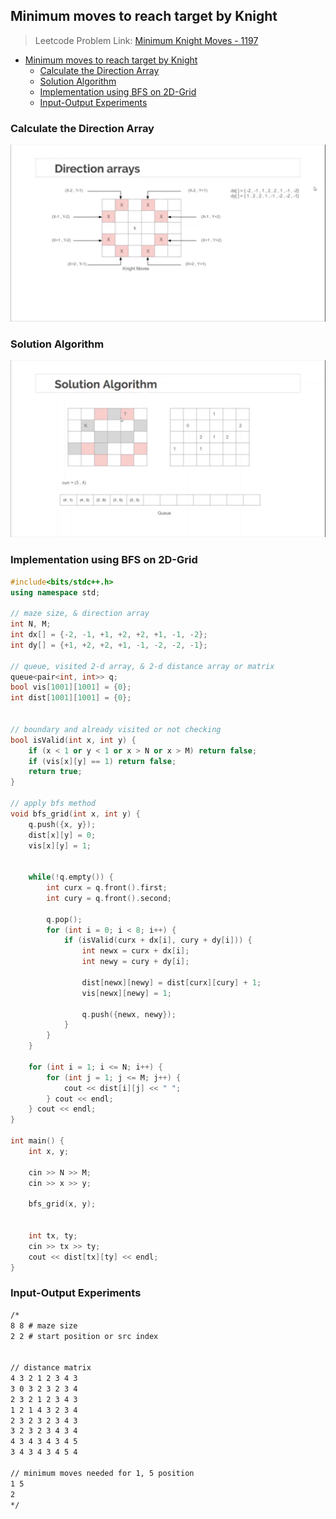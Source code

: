## Minimum moves to reach target by Knight 


> Leetcode Problem Link: [Minimum Knight Moves - 1197](https://leetcode.com/problems/minimum-knight-moves/)


- [Minimum moves to reach target by Knight](#minimum-moves-to-reach-target-by-knight)
  - [Calculate the Direction Array](#calculate-the-direction-array)
  - [Solution Algorithm](#solution-algorithm)
  - [Implementation using BFS on 2D-Grid](#implementation-using-bfs-on-2d-grid)
  - [Input-Output Experiments](#input-output-experiments)


### Calculate the Direction Array

![images](direction-array.png)

### Solution Algorithm

![images](./algorithm.png)

### Implementation using BFS on 2D-Grid

```c++
#include<bits/stdc++.h>
using namespace std;

// maze size, & direction array
int N, M;
int dx[] = {-2, -1, +1, +2, +2, +1, -1, -2};
int dy[] = {+1, +2, +2, +1, -1, -2, -2, -1};

// queue, visited 2-d array, & 2-d distance array or matrix
queue<pair<int, int>> q;
bool vis[1001][1001] = {0};
int dist[1001][1001] = {0};


// boundary and already visited or not checking
bool isValid(int x, int y) {
    if (x < 1 or y < 1 or x > N or x > M) return false;
    if (vis[x][y] == 1) return false;
    return true;
}

// apply bfs method
void bfs_grid(int x, int y) {
    q.push({x, y});
    dist[x][y] = 0;
    vis[x][y] = 1;


    while(!q.empty()) {
        int curx = q.front().first;
        int cury = q.front().second;

        q.pop();
        for (int i = 0; i < 8; i++) {
            if (isValid(curx + dx[i], cury + dy[i])) {
                int newx = curx + dx[i];
                int newy = cury + dy[i];

                dist[newx][newy] = dist[curx][cury] + 1;
                vis[newx][newy] = 1;

                q.push({newx, newy});
            }
        }
    }

    for (int i = 1; i <= N; i++) {
        for (int j = 1; j <= M; j++) {
            cout << dist[i][j] << " ";
        } cout << endl;
    } cout << endl;
}

int main() {
    int x, y;

    cin >> N >> M;
    cin >> x >> y;

    bfs_grid(x, y);


    int tx, ty;
    cin >> tx >> ty;
    cout << dist[tx][ty] << endl;
}
```

### Input-Output Experiments


```txt
/*
8 8 # maze size
2 2 # start position or src index


// distance matrix
4 3 2 1 2 3 4 3 
3 0 3 2 3 2 3 4 
2 3 2 1 2 3 4 3 
1 2 1 4 3 2 3 4 
2 3 2 3 2 3 4 3 
3 2 3 2 3 4 3 4 
4 3 4 3 4 3 4 5 
3 4 3 4 3 4 5 4 

// minimum moves needed for 1, 5 position
1 5
2
*/
```
